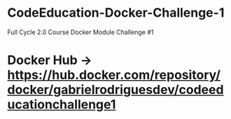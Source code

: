 # CodeEducation-Docker-Challenge-1
Full Cycle 2.0 Course Docker Module Challenge #1

# Docker Hub ->  https://hub.docker.com/repository/docker/gabrielrodriguesdev/codeeducationchallenge1
 
